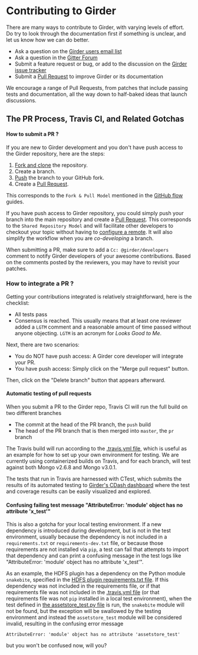 Contributing to Girder
======================

There are many ways to contribute to Girder, with varying levels of effort.  Do try to
look through the documentation first if something is unclear, and let us know how we can
do better.

  * Ask a question on the [Girder users email list](http://public.kitware.com/mailman/listinfo/girder-users)
  * Ask a question in the [Gitter Forum](https://gitter.im/girder/girder)
  * Submit a feature request or bug, or add to the discussion on the [Girder issue tracker](https://github.com/girder/girder/issues)
  * Submit a [Pull Request](https://github.com/girder/girder/pulls) to improve Girder or its documentation

We encourage a range of Pull Requests, from patches that include passing tests and
documentation, all the way down to half-baked ideas that launch discussions.

The PR Process, Travis CI, and Related Gotchas
----------------------------------------------

#### How to submit a PR ?

If you are new to Girder development and you don't have push access to the Girder
repository, here are the steps:

1. [Fork and clone](https://help.github.com/articles/fork-a-repo/) the repository.
3. Create a branch.
4. [Push](https://help.github.com/articles/pushing-to-a-remote/) the branch to your GitHub fork.
5. Create a [Pull Request](https://github.com/girder/girder/pulls).

This corresponds to the `Fork & Pull Model` mentioned in the [GitHub flow](https://guides.github.com/introduction/flow/index.html)
guides.

If you have push access to Girder repository, you could simply push your branch
into the main repository and create a [Pull Request](https://github.com/girder/girder/pulls). This corresponds to the
`Shared Repository Model` and will facilitate other developers to checkout your
topic without having to [configure a remote](https://help.github.com/articles/configuring-a-remote-for-a-fork/).
It will also simplify the workflow when you are _co-developing_ a branch.

When submitting a PR, make sure to add a `Cc: @girder/developers` comment to notify Girder
developers of your awesome contributions. Based on the
comments posted by the reviewers, you may have to revisit your patches.

### How to integrate a PR ?

Getting your contributions integrated is relatively straightforward, here
is the checklist:

* All tests pass
* Consensus is reached. This usually means that at least one reviewer added a `LGTM` comment
and a reasonable amount of time passed without anyone objecting. `LGTM` is an
acronym for _Looks Good to Me_.

Next, there are two scenarios:
* You do NOT have push access: A Girder core developer will integrate your PR.
* You have push access: Simply click on the "Merge pull request" button.

Then, click on the "Delete branch" button that appears afterward.

#### Automatic testing of pull requests

When you submit a PR to the Girder repo, Travis CI will run the full build on two different branches

  * The commit at the head of the PR branch, the `push` build
  * The head of the PR branch that is then merged into `master`, the `pr` branch

The Travis build will run according to the [.travis.yml file](/.travis.yml), which is
useful as an example for how to set up your own environment for testing.  We are currently
using containerized builds on Travis, and for each branch, will test against both Mongo
v2.6.8 and Mongo v3.0.1.

The tests that run in Travis are harnessed with CTest, which submits the results of its
automated testing to [Girder's CDash dashboard](http://my.cdash.org/index.php?project=girder)
where the test and coverage results can be easily visualized and explored.

#### Confusing failing test message "AttributeError: 'module' object has no attribute 'x_test'"

This is also a gotcha for your local testing environment.  If a new dependency is
introduced during development, but is not in the test environment, usually because the
dependency is not included in a `requirements.txt` or `requirements-dev.txt` file, or
because those requirements are not installed via `pip`, a test can fail that attempts to
import that dependency and can print a confusing message in the test logs like
"AttributeError: 'module' object has no attribute 'x_test'".

As an example, the HDFS plugin has a dependency on the Python module `snakebite`,
specified in the
[HDFS plugin requirements.txt file](https://github.com/girder/girder/blob/master/plugins/hdfs_assetstore/requirements.txt).
If this dependency was not included in the requirements file, or if that requirements file
was not included in the [.travis.yml file](/.travis.yml) (or that requirements file was
not `pip` installed in a local test environment), when the test defined in
[the assetstore_test.py file](https://github.com/girder/girder/blob/master/plugins/hdfs_assetstore/plugin_tests/assetstore_test.py#L27-L28)
is run, the `snakebite` module will not be found, but the exception will be swallowed by
the testing environment and instead the `assetstore_test` module will be considered
invalid, resulting in the confusing error message

    AttributeError: 'module' object has no attribute 'assetstore_test'

but you won't be confused now, will you?
